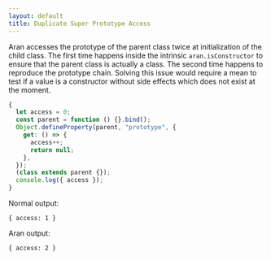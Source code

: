 ```yaml
---
layout: default
title: Duplicate Super Prototype Access
---
```


Aran accesses the prototype of the parent class twice at initialization of the child class. The first time happens inside the intrinsic `aran.isConstructor` to ensure that the parent class is actually a class. The second time happens to reproduce the prototype chain. Solving this issue would require a mean to test if a value is a constructor without side effects which does not exist at the moment.

```js
{
  let access = 0;
  const parent = function () {}.bind();
  Object.defineProperty(parent, "prototype", {
    get: () => {
      access++;
      return null;
    },
  });
  (class extends parent {});
  console.log({ access });
}
```

Normal output:

```
{ access: 1 }
```

Aran output:

```
{ access: 2 }
```
